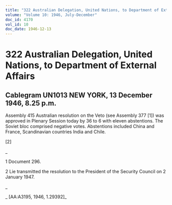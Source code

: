 ```yaml
---
title: "322 Australian Delegation, United Nations, to Department of External Affairs"
volume: "Volume 10: 1946, July-December"
doc_id: 4170
vol_id: 10
doc_date: 1946-12-13
---
```


# 322 Australian Delegation, United Nations, to Department of External Affairs

## Cablegram UN1013 NEW YORK, 13 December 1946, 8.25 p.m.

Assembly 415 Australian resolution on the Veto (see Assembly 377 [1]) was approved in Plenary Session today by 36 to 6 with eleven abstentions. The Soviet bloc comprised negative votes. Abstentions included China and France, Scandinavian countries India and Chile.

[2]

_

1 Document 296.

2 Lie transmitted the resolution to the President of the Security Council on 2 January 1947.

_

_ [AA:A3195, 1946, 1.29392]_
